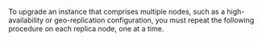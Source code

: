 To upgrade an instance that comprises multiple nodes, such as a high-availability or geo-replication configuration, you must repeat the following procedure on each replica node, one at a time.
